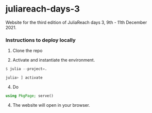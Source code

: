 # juliareach-days-3

Website for the third edition of JuliaReach days 3, 9th - 11th December 2021.

### Instructions to deploy locally

1. Clone the repo

2. Activate and instantiate the environment.

```julia
$ julia --project=.

julia> ] activate
```

4. Do
```julia
using PkgPage; serve()
```

4. The website will open in your browser.
